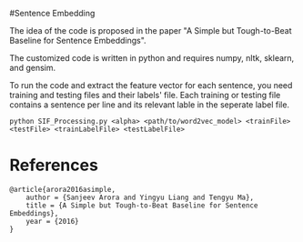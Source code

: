 #Sentence Embedding 

The idea of the code is proposed in the paper "A Simple but Tough-to-Beat Baseline for Sentence Embeddings".

The customized code is written in python and requires numpy, nltk, sklearn, and gensim. 

To run the code and extract the feature vector for each sentence, you need training and testing files and their labels' file.
Each training or testing file contains a sentence per line and its relevant lable in the seperate label file. 

```
python SIF_Processing.py <alpha> <path/to/word2vec_model> <trainFile> <testFile> <trainLabelFile> <testLabelFile>
```

# References


```
@article{arora2016asimple, 
	author = {Sanjeev Arora and Yingyu Liang and Tengyu Ma}, 
	title = {A Simple but Tough-to-Beat Baseline for Sentence Embeddings}, 
	year = {2016}
}
```

